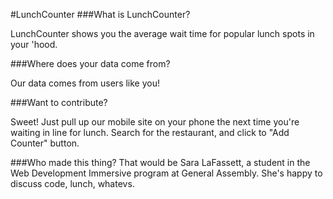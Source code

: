 #LunchCounter
###What is LunchCounter?

LunchCounter shows you the average wait time for popular lunch spots in your 'hood.

###Where does your data come from?

Our data comes from users like you!

###Want to contribute?

Sweet! Just pull up our mobile site on your phone the next time you're waiting in line for lunch. Search for the restaurant, and click to "Add Counter" button.

###Who made this thing?
That would be Sara LaFassett, a student in the Web Development Immersive program at General Assembly. She's happy to discuss code, lunch, whatevs.